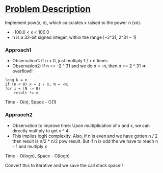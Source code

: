 # [Problem Description](https://leetcode.com/problems/powx-n/)

Implement pow(x, n), which calculates x raised to the power n (xn).

- -100.0 < x < 100.0
- n is a 32-bit signed integer, within the range [−2^31, 2^31 − 1]

### Approach1

- Observation1: If n < 0, just multiply 1 / x n times
- Observation2: If n == -2 ^ 31 and we do n = -n, then n == 2 ^ 31 => overflow!!

```
long N = n
if (n < 0) x = 1 / x; N = -N;
for i = [N -> 0)
    result *= x
```

Time - O(n), Space - O(1)

### Appraoch2

- Observation to improve time: Upon multiplication of x and x, we can directly multiply to get x ^ 4.
- This implies logN complexity. Also, if n is even and we have gotten n / 2 then result is n/2 * n/2 pow result. But if n is odd the we have to reach n - 1 and multiply x

Time - O(logn), Space - O(logn)

Convert this to iterative and we save the call stack space!!